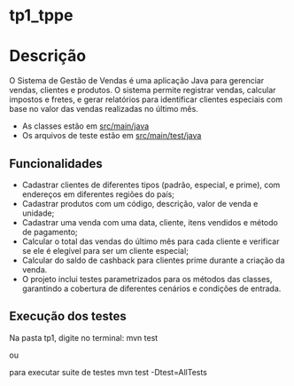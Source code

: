 # tp1_tppe

# Descrição

O Sistema de Gestão de Vendas é uma aplicação Java para gerenciar vendas, clientes e produtos. O sistema permite registrar vendas, calcular impostos e fretes, e gerar relatórios para identificar clientes especiais com base no valor das vendas realizadas no último mês.

- As classes estão em [src/main/java](https://github.com/nando3d3/tp1_tppe/tree/main/tp1/src/main/java)
- Os arquivos de teste estão em [src/main/test/java](https://github.com/nando3d3/tp1_tppe/tree/main/tp1/src/test/java)


## Funcionalidades

- Cadastrar clientes de diferentes tipos (padrão, especial, e prime), com endereços em diferentes regiões do país;
- Cadastrar produtos com um código, descrição, valor de venda e unidade;
- Cadastrar uma venda com uma data, cliente, itens vendidos e método de pagamento;
- Calcular o total das vendas do último mês para cada cliente e verificar se ele é elegível para ser um cliente especial;
- Calcular do saldo de cashback para clientes prime durante a criação da venda.
- O projeto inclui testes parametrizados para os métodos das classes, garantindo a cobertura de diferentes cenários e condições de entrada.

## Execução dos testes
Na pasta tp1, digite no terminal:
mvn test

ou

para executar suite de testes
mvn test -Dtest=AllTests


